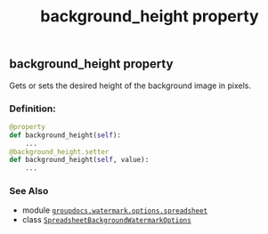 ﻿---
title: background_height property
second_title: GroupDocs.Watermark for Python via .NET API References
description: 
type: docs
url: /python-net/groupdocs.watermark.options.spreadsheet/spreadsheetbackgroundwatermarkoptions/background_height/
is_root: false
weight: 30
---

## background_height property


Gets or sets the desired height of the background image in pixels.
### Definition:
```python
@property
def background_height(self):
    ...
@background_height.setter
def background_height(self, value):
    ...
```

### See Also
* module [`groupdocs.watermark.options.spreadsheet`](../../)
* class [`SpreadsheetBackgroundWatermarkOptions`](/watermark/python-net/groupdocs.watermark.options.spreadsheet/spreadsheetbackgroundwatermarkoptions)
